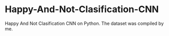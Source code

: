 # Happy-And-Not-Clasification-CNN
Happy And Not Clasification CNN on Python. The dataset was compiled by me.
